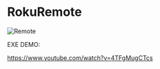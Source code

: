 # RokuRemote
![Remote](https://i.ibb.co/KNQLSBP/remote.png)

EXE DEMO:

https://www.youtube.com/watch?v=4TFgMugCTcs
